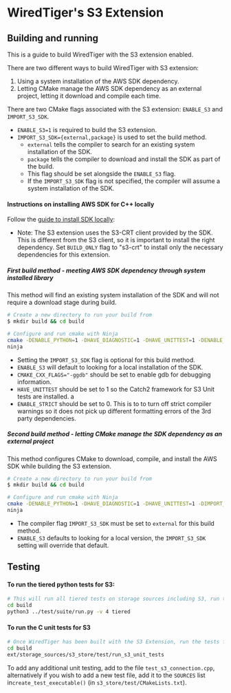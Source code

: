 # WiredTiger's S3 Extension

## Building and running

This is a guide to build WiredTiger with the S3 extension enabled.

There are two different ways to build WiredTiger with S3 extension:
1. Using a system installation of the AWS SDK dependency.
2. Letting CMake manage the AWS SDK dependency as an external project, letting it download and compile each time.

There are two CMake flags associated with the S3 extension: `ENABLE_S3` and `IMPORT_S3_SDK`.
* `ENABLE_S3=1` is required to build the S3 extension.
* `IMPORT_S3_SDK={external,package}` is used to set the build method.
    *   `external` tells the compiler to search for an existing system installation of the SDK.
    *   `package` tells the compiler to download and install the SDK as part of the build.
    *    This flag should be set alongside the `ENABLE_S3` flag.
    *    If the `IMPORT_S3_SDK` flag is not specified, the compiler will assume a system installation of the SDK.

#### Instructions on installing AWS SDK for C++ locally

Follow the [guide to install SDK locally](https://docs.aws.amazon.com/sdk-for-cpp/v1/developer-guide/setup-linux.html):
* Note: The S3 extension uses the S3-CRT client provided by the SDK. This is different from the S3 client, so it is important to install the right dependency.
Set `BUILD_ONLY` flag to "s3-crt" to install only the necessary dependencies for this extension.


##### **First** build method - meeting AWS SDK dependency through system installed library

This method will find an existing system installation of the SDK and will not require a download stage during build.

```bash
# Create a new directory to run your build from
$ mkdir build && cd build

# Configure and run cmake with Ninja
cmake -DENABLE_PYTHON=1 -DHAVE_DIAGNOSTIC=1 -DHAVE_UNITTEST=1 -DENABLE_S3=1 -DENABLE_STRICT=0 -DCMAKE_CXX_FLAGS="-ggdb" -G Ninja ../.
ninja
```

* Setting the `IMPORT_S3_SDK` flag is optional for this build method.
* `ENABLE_S3` will default to looking for a local installation of the SDK.
* `CMAKE_CXX_FLAGS="-ggdb"` should be set to enable gdb for debugging information.
* `HAVE_UNITTEST` should be set to 1 so the Catch2 framework for S3 Unit tests are installed. a
* `ENABLE_STRICT` should be set to 0.
    This is to to turn off strict compiler warnings so it does not pick up different formatting errors of the 3rd party dependencies.


##### **Second** build method - letting CMake manage the SDK dependency as an external project

This method configures CMake to download, compile, and install the AWS SDK while building the S3 extension.

```bash
# Create a new directory to run your build from
$ mkdir build && cd build

# Configure and run cmake with Ninja
cmake -DENABLE_PYTHON=1 -DHAVE_DIAGNOSTIC=1 -DHAVE_UNITTEST=1 -DIMPORT_S3_SDK=external -DENABLE_S3=1 -DENABLE_STRICT=0 -DCMAKE_CXX_FLAGS="-ggdb" -G Ninja ../.
ninja
```

* The compiler flag `IMPORT_S3_SDK` must be set to `external` for this build method.
* `ENABLE_S3` defaults to looking for a local version, the `IMPORT_S3_SDK` setting will override that default.


## Testing

#### To run the tiered python tests for S3:

```bash
# This will run all tiered tests on storage sources including S3, run the tests from the build directory
cd build
python3 ../test/suite/run.py -v 4 tiered
```

#### To run the C unit tests for S3

```bash
# Once WiredTiger has been built with the S3 Extension, run the tests from the build directory
cd build
ext/storage_sources/s3_store/test/run_s3_unit_tests 
```

To add any additional unit testing, add to the file `test_s3_connection.cpp`, alternatively if you
wish to add a new test file, add it to the `SOURCES` list in`create_test_executable()` 
(in `s3_store/test/CMakeLists.txt`). 
